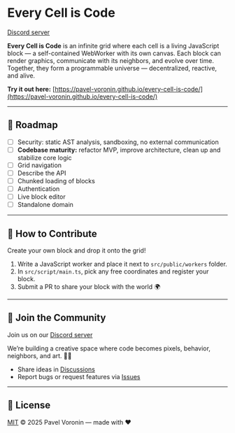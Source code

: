 # Every Cell is Code

[Discord server](https://discord.gg/fSMwfn8sKw)

**Every Cell is Code** is an infinite grid where each cell is a living JavaScript block — a self-contained WebWorker with its own canvas.
Each block can render graphics, communicate with its neighbors, and evolve over time.
Together, they form a programmable universe — decentralized, reactive, and alive.

**Try it out here:** [https://pavel-voronin.github.io/every-cell-is-code/](https://pavel-voronin.github.io/every-cell-is-code/)

---

## 🚧 Roadmap

- [ ] Security: static AST analysis, sandboxing, no external communication
- [ ] **Codebase maturity:** refactor MVP, improve architecture, clean up and stabilize core logic
- [ ] Grid navigation
- [ ] Describe the API
- [ ] Chunked loading of blocks
- [ ] Authentication
- [ ] Live block editor
- [ ] Standalone domain

---

## 🧩 How to Contribute

Create your own block and drop it onto the grid!

1. Write a JavaScript worker and place it next to `src/public/workers` folder.
2. In `src/script/main.ts`, pick any free coordinates and register your block.
3. Submit a PR to share your block with the world 🌍

---

## 🤝 Join the Community

Join us on our [Discord server](https://discord.gg/fSMwfn8sKw)

We’re building a creative space where code becomes pixels, behavior, neighbors, and art. 🎨✨

- Share ideas in [Discussions](https://github.com/pavel-voronin/every-cell-is-code/discussions)
- Report bugs or request features via [Issues](https://github.com/pavel-voronin/every-cell-is-code/issues)

---

## 📜 License

[MIT](LICENSE) © 2025 Pavel Voronin — made with ❤️
